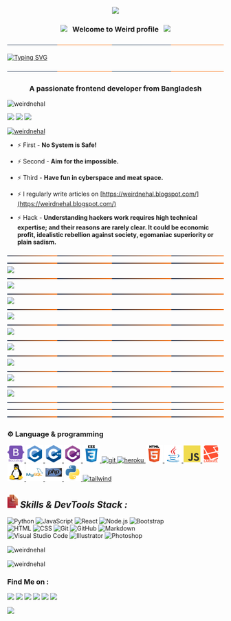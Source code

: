 

<p align="center"><img src="https://img.shields.io/badge/MADE%20IN BANGLADESHI-HACKER AND PROGRAMMER-green?colorA=%23ff0000&colorB=%23017e40&style=flat-square">
 
<h3 align="center">
  <img src="https://emoji.discord.st/emojis/768b108d-274f-4f44-a634-8477b16efce7.gif" width="25">
   &nbsp; Welcome to Weird profile &nbsp; 
  <img src="https://emoji.discord.st/emojis/768b108d-274f-4f44-a634-8477b16efce7.gif" width="25">
</h3>
 
<img align="center" alt="line" src="https://github.com/DalpatRathore/dalpatrathore/blob/main/assets/images/line-1.svg">
 
[![Typing SVG](https://readme-typing-svg.herokuapp.com?color=%23F70B10&size=27&lines=I+am+Nehal+Ahmed;+It's+Not+A+Just+Name+Bro;It's+A+BlackHat+Hacker!;Thank+You+Everyone)](https://git.io/typing-svg)
 
</p>
 
<img align="center" alt="line" src="https://github.com/DalpatRathore/dalpatrathore/blob/main/assets/images/line-1.svg">
 
<h3 align="center">A passionate frontend developer from Bangladesh</h3>

<p align="left"> <img src="https://komarev.com/ghpvc/?username=weirdnehal&label=Profile%20views&color=0e75b6&style=flat" alt="weirdnehal" /> </p>


<img src="https://img.shields.io/badge/Written%20In-Weird-cyan?style=flat-square">
<img src="https://img.shields.io/badge/Open%20Source-Yes-cyan?style=flat-square">
<img src="https://img.shields.io/badge/Author-Nehal--Ahmed-cyan?style=flat-square">

<p align="left"> <a href="https://github.com/ryo-ma/github-profile-trophy"><img src="https://github-profile-trophy.vercel.app/?username=weirdnehal" alt="weirdnehal" /></a> </p>





- ⚡ First - **No System is Safe!**
- ⚡ Second - **Aim for the impossible.**
- ⚡ Third - **Have fun in cyberspace and meat space.**

- ⚡ I regularly write articles on [https://weirdnehal.blogspot.com/](https://weirdnehal.blogspot.com/)

- ⚡ Hack - **Understanding hackers work requires high technical expertise; and their reasons are rarely clear. It could be economic profit, idealistic rebellion against society, egomaniac superiority or plain sadism.**


 


<img align="center" alt="line" src="https://github.com/DalpatRathore/dalpatrathore/blob/main/assets/images/line-2.svg">
 
<img align="center" alt="line" src="https://github.com/DalpatRathore/dalpatrathore/blob/main/assets/images/line-2.svg">
 

<img src="https://img.shields.io/badge/NAME%20:-NEHAL AHMED-cyan?style=flat-square">
 
<img align="center" alt="line" src="https://github.com/DalpatRathore/dalpatrathore/blob/main/assets/images/line-2.svg">

<img src="https://img.shields.io/badge/RELIGION%20:-PURE MUSLIM-cyan?style=flat-square">
 
<img align="center" alt="line" src="https://github.com/DalpatRathore/dalpatrathore/blob/main/assets/images/line-2.svg">

<img src="https://img.shields.io/badge/RELATIONSHIP%20:-STEEL SINGLE-cyan?style=flat-square">
 
<img align="center" alt="line" src="https://github.com/DalpatRathore/dalpatrathore/blob/main/assets/images/line-2.svg">
 
<img src="https://img.shields.io/badge/NATIONALITY%20:-BANGLADESHI-cyan?style=flat-square">

 <img align="center" alt="line" src="https://github.com/DalpatRathore/dalpatrathore/blob/main/assets/images/line-2.svg">
 
 <img src="https://img.shields.io/badge/EDUCATION%20:-COMPUTER SCIENCE-cyan?style=flat-square">
 
<img align="center" alt="line" src="https://github.com/DalpatRathore/dalpatrathore/blob/main/assets/images/line-2.svg">
 
<img src="https://img.shields.io/badge/TEAM%20:-CLOWNS LAUGHING AT YOU!-cyan?style=flat-square">
 
<img align="center" alt="line" src="https://github.com/DalpatRathore/dalpatrathore/blob/main/assets/images/line-2.svg">
 
<img src="https://img.shields.io/badge/PROFESSION%20:-PROGRAMMING AND HACKING-cyan?style=flat-square">
 
<img align="center" alt="line" src="https://github.com/DalpatRathore/dalpatrathore/blob/main/assets/images/line-2.svg">

<img src="https://img.shields.io/badge/HOBBY%20:-LEARNED PROGRAMMING AND HACKING-cyan?style=flat-square">
 
<img align="center" alt="line" src="https://github.com/DalpatRathore/dalpatrathore/blob/main/assets/images/line-2.svg">
 

<img src="https://img.shields.io/badge/WARNING%20:-NO SYSTEM IS SAFE!-cyan?style=flat-square">
 
 

<img align="center" alt="line" src="https://github.com/DalpatRathore/dalpatrathore/blob/main/assets/images/line-2.svg">
 
 
<img align="center" alt="line" src="https://github.com/DalpatRathore/dalpatrathore/blob/main/assets/images/line-2.svg">
 
<img align="center" alt="line" src="https://github.com/DalpatRathore/dalpatrathore/blob/main/assets/images/line-2.svg">

 
### ⚙️   Language & programming
 
<p align="left"> <a href="https://getbootstrap.com" target="_blank"> <img src="https://raw.githubusercontent.com/devicons/devicon/master/icons/bootstrap/bootstrap-plain-wordmark.svg" alt="bootstrap" width="40" height="40"/> </a> <a href="https://www.cprogramming.com/" target="_blank"> <img src="https://raw.githubusercontent.com/devicons/devicon/master/icons/c/c-original.svg" alt="c" width="40" height="40"/> </a> <a href="https://www.w3schools.com/cpp/" target="_blank"> <img src="https://raw.githubusercontent.com/devicons/devicon/master/icons/cplusplus/cplusplus-original.svg" alt="cplusplus" width="40" height="40"/> </a> <a href="https://www.w3schools.com/cs/" target="_blank"> <img src="https://raw.githubusercontent.com/devicons/devicon/master/icons/csharp/csharp-original.svg" alt="csharp" width="40" height="40"/> </a> <a href="https://www.w3schools.com/css/" target="_blank"> <img src="https://raw.githubusercontent.com/devicons/devicon/master/icons/css3/css3-original-wordmark.svg" alt="css3" width="40" height="40"/> </a> <a href="https://git-scm.com/" target="_blank"> <img src="https://www.vectorlogo.zone/logos/git-scm/git-scm-icon.svg" alt="git" width="40" height="40"/> </a> <a href="https://heroku.com" target="_blank"> <img src="https://www.vectorlogo.zone/logos/heroku/heroku-icon.svg" alt="heroku" width="40" height="40"/> </a> <a href="https://www.w3.org/html/" target="_blank"> <img src="https://raw.githubusercontent.com/devicons/devicon/master/icons/html5/html5-original-wordmark.svg" alt="html5" width="40" height="40"/> </a> <a href="https://www.java.com" target="_blank"> <img src="https://raw.githubusercontent.com/devicons/devicon/master/icons/java/java-original.svg" alt="java" width="40" height="40"/> </a> <a href="https://developer.mozilla.org/en-US/docs/Web/JavaScript" target="_blank"> <img src="https://raw.githubusercontent.com/devicons/devicon/master/icons/javascript/javascript-original.svg" alt="javascript" width="40" height="40"/> </a> <a href="https://laravel.com/" target="_blank"> <img src="https://raw.githubusercontent.com/devicons/devicon/master/icons/laravel/laravel-plain-wordmark.svg" alt="laravel" width="40" height="40"/> </a> <a href="https://www.linux.org/" target="_blank"> <img src="https://raw.githubusercontent.com/devicons/devicon/master/icons/linux/linux-original.svg" alt="linux" width="40" height="40"/> </a> <a href="https://www.mysql.com/" target="_blank"> <img src="https://raw.githubusercontent.com/devicons/devicon/master/icons/mysql/mysql-original-wordmark.svg" alt="mysql" width="40" height="40"/> </a> <a href="https://www.php.net" target="_blank"> <img src="https://raw.githubusercontent.com/devicons/devicon/master/icons/php/php-original.svg" alt="php" width="40" height="40"/> </a> <a href="https://www.python.org" target="_blank"> <img src="https://raw.githubusercontent.com/devicons/devicon/master/icons/python/python-original.svg" alt="python" width="40" height="40"/> </a> <a href="https://tailwindcss.com/" target="_blank"> <img src="https://www.vectorlogo.zone/logos/tailwindcss/tailwindcss-icon.svg" alt="tailwind" width="40" height="40"/> </a> </p>
 
<h2><img width="25" src="https://github.com/DalpatRathore/dalpatrathore/blob/main/assets/icons/icon-skills.png" /><i> Skills & DevTools Stack :</i></h2>
 
![Python](https://img.shields.io/badge/-Python-05122A?style=flat&logo=python) 
![JavaScript](https://img.shields.io/badge/-JavaScript-05122A?style=flat&logo=javascript) 
![React](https://img.shields.io/badge/-React-05122A?style=flat&logo=react) 
![Node.js](https://img.shields.io/badge/-Node.js-05122A?style=flat&logo=node.js) 
![Bootstrap](https://img.shields.io/badge/-Bootstrap-05122A?style=flat&logo=bootstrap&logoColor=563D7C)\
![HTML](https://img.shields.io/badge/-HTML-05122A?style=flat&logo=HTML5) 
![CSS](https://img.shields.io/badge/-CSS-05122A?style=flat&logo=CSS3&logoColor=1572B6) 
![Git](https://img.shields.io/badge/-Git-05122A?style=flat&logo=git) 
![GitHub](https://img.shields.io/badge/-GitHub-05122A?style=flat&logo=github) 
![Markdown](https://img.shields.io/badge/-Markdown-05122A?style=flat&logo=markdown)\
![Visual Studio Code](https://img.shields.io/badge/-Visual%20Studio%20Code-05122A?style=flat&logo=visual-studio-code&logoColor=007ACC) 
![Illustrator](https://img.shields.io/badge/-Illustrator-05122A?style=flat&logo=adobe-illustrator) 
![Photoshop](https://img.shields.io/badge/-Photoshop-05122A?style=flat&logo=adobe-photoshop) 


 
<p><img align="center" src="https://github-readme-stats.vercel.app/api/top-langs?username=weirdnehal&show_icons=true&locale=en&layout=compact" alt="weirdnehal" /></p>

<p><img align="center" src="https://github-readme-streak-stats.herokuapp.com/?user=weirdnehal&" alt="weirdnehal" /></p>
 



### Find Me on :
<p align="left">
 <a href="https://www.instagram.com/weirdnehal" target="_blank"><img src="https://img.shields.io/badge/IG-weirdnehal-red?style=for-the-badge&logo=instagram"></a>
<a href="https://m.me/nehal.ahmed6" target="_blank"><img src="https://img.shields.io/badge/Chat-Messenger-blue?style=for-the-badge&logo=messenger"></a>
 <a href="https://www.linkedin.com/in/weirdnehal/" target="_blank"><img src="https://img.shields.io/badge/Linkedin-Weirdnehal-005b8e?style=for-the-badge&logo=linkedin"></a>
<a href="https://api.whatsapp.com/message/6JHYS4TKA4KWC1?autoload=1&app_absent=0" target="_blank"><img src="https://img.shields.io/badge/Whatsapp-Business-teal green, teal green dark, light green and blue?style=for-the-badge&logo=whatsapp"></a> 
<a href="https://weirdnehal.blogspot.com/" target="_blank"><img src="https://img.shields.io/badge/Blogger-weirdnehal-orange?style=for-the-badge&logo=blogger"></a>
<a href="https://github.com/weirdnehal" target="_blank"><img src="https://img.shields.io/badge/Github-weirdnehal-White?style=for-the-badge&logo=github"></a>
 
<a href="https://github.com/weirdnehal" target="_blank"><img src="https://img.shields.io/badge/GitHub-weirdnehal-red?style=for-the-badge&logo=github"></a>
 
</p>





